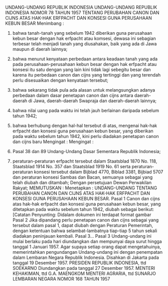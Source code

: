  UNDANG-UNDANG REPUBLIK INDONESIA UNDANG-UNDANG REPUBLIK INDONESIA NOMOR 78 TAHUN 1957 TENTANG PERUBAHAN CANON DAN CIJNS ATAS HAK-HAK ERFPACHT DAN KONSESI GUNA PERUSAHAAN KEBUN BESAR
Menimbang :

1. bahwa tanah-tanah yang sebelum 1942 diberikan guna perusahaan kebun besar dengan hak erfpacht atau komsesi, dewasa ini sebagian terbesar telah menjadi tanah yang diusahakan, baik yang ada di Jawa maupun di daerah lainnya;
2. bahwa menurut kenyataan perbedaan antara keadaan tanah yang ada pada perusahaan-perusahaan kebun besar dengan hak erfpacht atau konsesi itu satu dengan yang lain kini tidak lagi sebegitu besar dan karena itu perbedaan canon dan cijns yang tertinggi dan yang terendah perlu disesuaikan dengan kenyataan tersebut;
3. bahwa sekarang tidak pula ada alasan untuk melangsungkan adanya perbedaan dalam dasar penetapan canon dan cijns antara daerah- daerah di Jawa, daerah-daerah Swapraja dan daerah-daerah lainnya;
4. bahwa nilai uang pada waktu ini telah jauh berlainan daripada sebelum tahun 1942;
5. bahwa berhubung dengan hal-hal tersebut di atas, mengenai hak-hak erfpacht dan konsesi guna perusahaan kebun besar, yang diberikan pada waktu sebelum tahun 1942, kini perlu diadakan penetapan canon dan cijns baru
Mengingat :
Mengingat :

1. Pasal 38 dan 89 Undang-Undang Dasar Sementara Republik Indonesia;
2. peraturan-peraturan erfpacht tersebut dalam Staatsblad 1870 No. 118, Staatsblad 1914 No. 357 dan Staatsblad 1919 No. 61 serta peraturan- peraturan konsesi tersebut dalam Bijblad 4770, Biblad 3381, Bijbiad 5707 dan peraturan konsesi Sambas dan Bacan, semuanya sebagai yang telah diubah dan ditambah; Dengan persetujuan Dewan Perwakilan Rakyat;
MEMUTUSKAN :
 Menetapkan : UNDANG-UNDANG TENTANG PERUBAHAN CANON DAN CIJNS ATAS HAK-HAK ERFPACHT DAN KONSESI GUNA PERUSAHAAN KEBUN BESAR.
Pasal 1
Canon dan cijns atas hak-hak erfpacht dan konsesi guna perusahaan kebun besar, yang ditetapkan pada waktu sebelum tahun 1942, diubah sebagai berikut: [Catatan Penyunting: Didalam dokumen ini terdapat format gambar
Pasal 2
Jika dipandang perlu penetapan canon dan cijns sebagai yang tersebut dalam pasal 1, dapat diubah dengan Peraturan Pemerintah, dengan ketentuan bahwa selambat-lambatnya tiap-tiap 5 tahun sekali diadakan peninjauan kembali. Pasal 3…
Pasal 3
Undang-undang ini mulai berlaku pada hari diundangkan dan mempunyai daya surut hingga tanggal 1 Januari 1957. Agar supaya setiap orang dapat mengetahuinya, memerintahkan pengundangan Undang-undang ini dengan penempatan dalam Lembaran Negara Republik Indonesia. Disahkan di Jakarta pada tanggal 19 Desember 1957. PRESIDEN REPUBLIK INDONESIA, ttd SOEKARNO Diundangkan pada tanggal 27 Desember 1957. MENTERI KEHAKIMAN, ttd G.A. MAENGKOM MENTERI AGRARIA, ttd SUNARJO LEMBARAN NEGARA NOMOR 168 TAHUN 1957